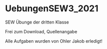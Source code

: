 # UebungenSEW3_2021
SEW Übunge der dritten Klasse


Frei zum Download,
Quellenangabe

Alle Aufgaben wurden von Ohler Jakob erledigt!
